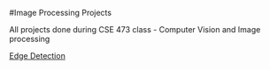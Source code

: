 #Image Processing Projects

All projects done during CSE 473 class - Computer Vision and Image processing

[Edge Detection](EdgeDetection/README.md)
